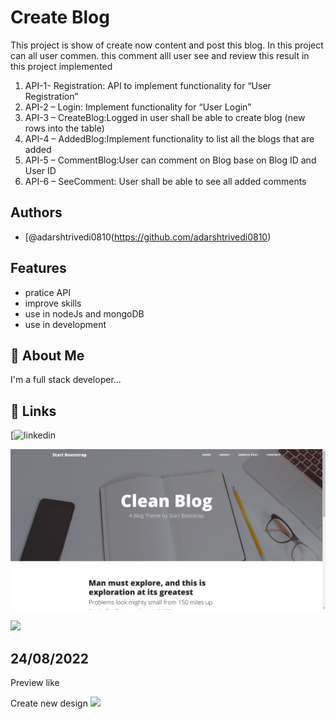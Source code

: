 
# Create Blog
This project is show of create now content and post this blog.
In this project can all user commen. this comment alll user see and review 
this result in this project implemented
1.	API-1- Registration: API to implement functionality for “User Registration”
2.	API-2 – Login: Implement functionality for “User Login”
3.	API-3 – CreateBlog:Logged in user shall be able to create blog (new rows into the table)
4.	API-4 – AddedBlog:Implement functionality to list all the blogs that are added
5.	API-5 – CommentBlog:User can comment on Blog base on Blog ID and User ID
6.	API-6 – SeeComment: User shall be able to see all added comments 


## Authors

- [@adarshtrivedi0810(https://github.com/adarshtrivedi0810)


## Features

- pratice API
- improve skills
- use in nodeJs and mongoDB
- use in development


## 🚀 About Me
I'm a full stack developer...


## 🔗 Links
[![linkedin](https://www.linkedin.com/in/adarshtrivedi08/)



![Logo](https://github.com/rajkumar060301/createBlog/blob/master/create-blog-by-nodeJS-master/image/1.png?raw=true)


![](image/1.png)

## 24/08/2022
Preview like

Create new design
![](image/2.png)

